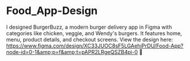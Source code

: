 # Food_App-Design
I designed BurgerBuzz, a modern burger delivery app in Figma with categories like chicken, veggie, and Wendy's burgers. It features home, menu, product details, and checkout screens. View the design here:  https://www.figma.com/design/XC33JUOC8sF5LGAehiPrDU/Food-App?node-id=0-1&amp;p=f&amp;t=pAPR2LRgeQSZB4pi-0 🍔
